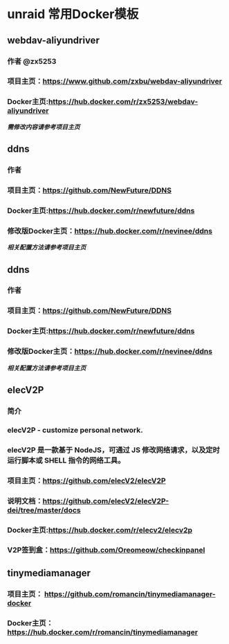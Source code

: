 # unraid 常用Docker模板
## webdav-aliyundriver
### 作者 @zx5253
### 项目主页：https://www.github.com/zxbu/webdav-aliyundriver
### Docker主页:https://hub.docker.com/r/zx5253/webdav-aliyundriver
***需修改内容请参考项目主页***

## ddns
### 作者 
### 项目主页：https://github.com/NewFuture/DDNS
### Docker主页:https://hub.docker.com/r/newfuture/ddns
### 修改版Docker主页：https://hub.docker.com/r/nevinee/ddns
***相关配置方法请参考项目主页***

## ddns
### 作者 
### 项目主页：https://github.com/NewFuture/DDNS
### Docker主页:https://hub.docker.com/r/newfuture/ddns
### 修改版Docker主页：https://hub.docker.com/r/nevinee/ddns
***相关配置方法请参考项目主页***

## elecV2P 
### 简介
### elecV2P - customize personal network.
### elecV2P 是一款基于 NodeJS，可通过 JS 修改网络请求，以及定时运行脚本或 SHELL 指令的网络工具。
### 项目主页：https://github.com/elecV2/elecV2P
### 说明文档：https://github.com/elecV2/elecV2P-dei/tree/master/docs
### Docker主页:https://hub.docker.com/r/elecv2/elecv2p
### V2P签到盒：https://github.com/Oreomeow/checkinpanel

## tinymediamanager
### 项目主页： https://github.com/romancin/tinymediamanager-docker
### Docker主页：https://hub.docker.com/r/romancin/tinymediamanager